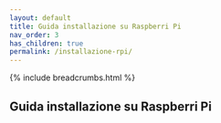 ```yaml
---
layout: default
title: Guida installazione su Raspberri Pi
nav_order: 3
has_children: true
permalink: /installazione-rpi/
---
```


{% include breadcrumbs.html %}

## Guida installazione su Raspberri Pi
